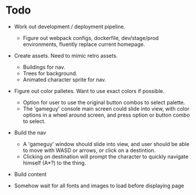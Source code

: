# Todo

  - Work out development / deployment pipeline.
    - Figure out webpack configs, dockerfile, dev/stage/prod environments, fluently replace current homepage.
  - Create assets. Need to mimic retro assets.
    - Buildings for nav.
    - Trees for background.
    - Animated character sprite for nav.
  - Figure out color palletes. Want to use exact colors if possible.
    - Option for user to use the original button combos to select palette.
    -  The 'gameguy' console main screen could slide into view, with color options in a wheel around screen, and press option or button combo to select.
  - Build the nav
    - A 'gameguy' window should slide into view, and user should be able to move with WASD or arrows, or click on a destintion.
    - Clicking on destination will prompt the character to quickly navigate himself (A*?) to the thing.
  - Build content

  - Somehow wait for all fonts and images to load before displaying page
